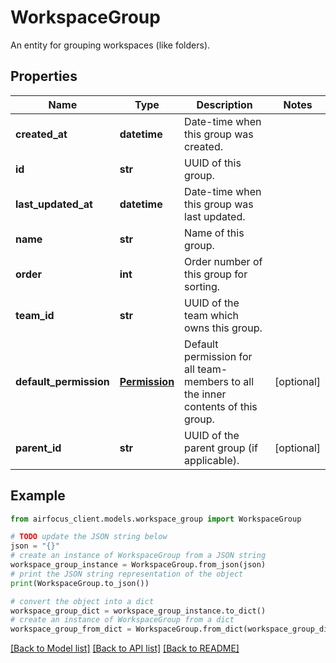 # WorkspaceGroup

An entity for grouping workspaces (like folders).

## Properties

Name | Type | Description | Notes
------------ | ------------- | ------------- | -------------
**created_at** | **datetime** | Date-time when this group was created. | 
**id** | **str** | UUID of this group. | 
**last_updated_at** | **datetime** | Date-time when this group was last updated. | 
**name** | **str** | Name of this group. | 
**order** | **int** | Order number of this group for sorting. | 
**team_id** | **str** | UUID of the team which owns this group. | 
**default_permission** | [**Permission**](Permission.md) | Default permission for all team-members to all the inner contents of this group. | [optional] 
**parent_id** | **str** | UUID of the parent group (if applicable). | [optional] 

## Example

```python
from airfocus_client.models.workspace_group import WorkspaceGroup

# TODO update the JSON string below
json = "{}"
# create an instance of WorkspaceGroup from a JSON string
workspace_group_instance = WorkspaceGroup.from_json(json)
# print the JSON string representation of the object
print(WorkspaceGroup.to_json())

# convert the object into a dict
workspace_group_dict = workspace_group_instance.to_dict()
# create an instance of WorkspaceGroup from a dict
workspace_group_from_dict = WorkspaceGroup.from_dict(workspace_group_dict)
```
[[Back to Model list]](../README.md#documentation-for-models) [[Back to API list]](../README.md#documentation-for-api-endpoints) [[Back to README]](../README.md)


